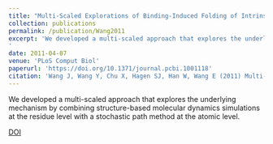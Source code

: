 ```yaml
---
title: "Multi-Scaled Explorations of Binding-Induced Folding of Intrinsically Disordered Protein Inhibitor IA3 to its Target Enzyme"
collection: publications
permalink: /publication/Wang2011
excerpt: 'We developed a multi-scaled approach that explores the underlying mechanism by combining structure-based molecular dynamics simulations at the residue level with a stochastic path method at the atomic level.
'
date: 2011-04-07
venue: 'PLoS Comput Biol'
paperurl: 'https://doi.org/10.1371/journal.pcbi.1001118'
citation: 'Wang J, Wang Y, Chu X, Hagen SJ, Han W, Wang E (2011) Multi-Scaled Explorations of Binding-Induced Folding of Intrinsically Disordered Protein Inhibitor IA3 to its Target Enzyme. PLoS Comput Biol 7(4): e1001118. https://doi.org/10.1371/journal.pcbi.1001118'
---
```

We developed a multi-scaled approach that explores the underlying mechanism by combining structure-based molecular dynamics simulations at the residue level with a stochastic path method at the atomic level.

[DOI](https://doi.org/10.1371/journal.pcbi.1001118)
